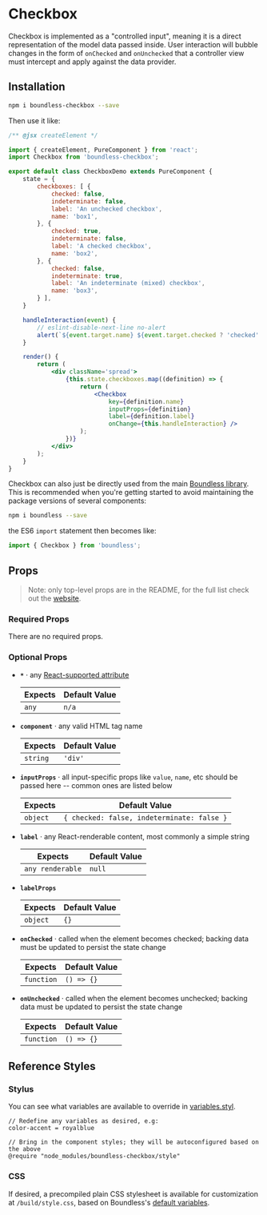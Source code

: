 <!---
THIS IS AN AUTOGENERATED FILE. EDIT PACKAGES/BOUNDLESS-CHECKBOX/INDEX.JS INSTEAD.
-->
# Checkbox

Checkbox is implemented as a "controlled input", meaning it is a direct representation of the model data passed
inside. User interaction will bubble changes in the form of `onChecked` and `onUnchecked` that a controller
view must intercept and apply against the data provider.

## Installation

```bash
npm i boundless-checkbox --save
```

Then use it like:


```jsx
/** @jsx createElement */

import { createElement, PureComponent } from 'react';
import Checkbox from 'boundless-checkbox';

export default class CheckboxDemo extends PureComponent {
    state = {
        checkboxes: [ {
            checked: false,
            indeterminate: false,
            label: 'An unchecked checkbox',
            name: 'box1',
        }, {
            checked: true,
            indeterminate: false,
            label: 'A checked checkbox',
            name: 'box2',
        }, {
            checked: false,
            indeterminate: true,
            label: 'An indeterminate (mixed) checkbox',
            name: 'box3',
        } ],
    }

    handleInteraction(event) {
        // eslint-disable-next-line no-alert
        alert(`${event.target.name} ${event.target.checked ? 'checked' : 'unchecked'}!\n\nThe input will now revert to its previous state because this demo does not persist model changes.`);
    }

    render() {
        return (
            <div className='spread'>
                {this.state.checkboxes.map((definition) => {
                    return (
                        <Checkbox
                            key={definition.name}
                            inputProps={definition}
                            label={definition.label}
                            onChange={this.handleInteraction} />
                    );
                })}
            </div>
        );
    }
}
```



Checkbox can also just be directly used from the main [Boundless library](https://www.npmjs.com/package/boundless). This is recommended when you're getting started to avoid maintaining the package versions of several components:

```bash
npm i boundless --save
```

the ES6 `import` statement then becomes like:

```js
import { Checkbox } from 'boundless';
```



## Props

> Note: only top-level props are in the README, for the full list check out the [website](https://boundless.js.org/Checkbox).

### Required Props

There are no required props.


### Optional Props

- __`*`__ &middot; any [React-supported attribute](https://facebook.github.io/react/docs/tags-and-attributes.html#html-attributes)

  Expects | Default Value
  ---     | ---
  `any` | `n/a`

- __`component`__ &middot; any valid HTML tag name

  Expects | Default Value
  ---     | ---
  `string` | `'div'`

- __`inputProps`__ &middot; all input-specific props like `value`, `name`, etc should be passed here -- common ones are listed below

  Expects | Default Value
  ---     | ---
  `object` | `{ checked: false, indeterminate: false }`

- __`label`__ &middot; any React-renderable content, most commonly a simple string

  Expects | Default Value
  ---     | ---
  `any renderable` | `null`

- __`labelProps`__

  Expects | Default Value
  ---     | ---
  `object` | `{}`

- __`onChecked`__ &middot; called when the element becomes checked; backing data must be updated to persist the state change

  Expects | Default Value
  ---     | ---
  `function` | `() => {}`

- __`onUnchecked`__ &middot; called when the element becomes unchecked; backing data must be updated to persist the state change

  Expects | Default Value
  ---     | ---
  `function` | `() => {}`


## Reference Styles
### Stylus
You can see what variables are available to override in [variables.styl](https://github.com/enigma-io/boundless/blob/master/variables.styl).

```stylus
// Redefine any variables as desired, e.g:
color-accent = royalblue

// Bring in the component styles; they will be autoconfigured based on the above
@require "node_modules/boundless-checkbox/style"
```

### CSS
If desired, a precompiled plain CSS stylesheet is available for customization at `/build/style.css`, based on Boundless's [default variables](https://github.com/enigma-io/boundless/blob/master/variables.styl).

